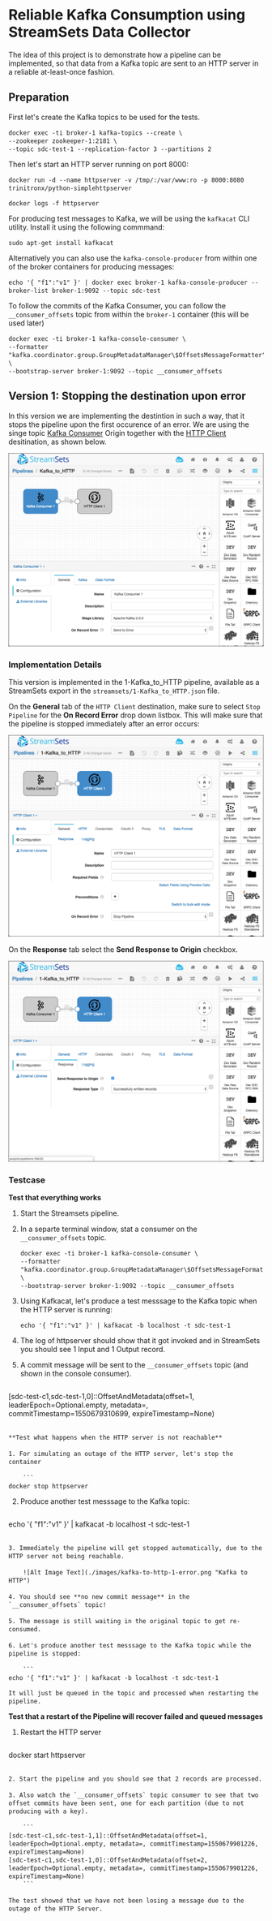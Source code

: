 # Reliable Kafka Consumption using StreamSets Data Collector

The idea of this project is to demonstrate how a pipeline can be implemented, so that data from a Kafka topic are sent to an HTTP server in a reliable at-least-once fashion.  

## Preparation

First let's create the Kafka topics to be used for the tests.

```
docker exec -ti broker-1 kafka-topics --create \
--zookeeper zookeeper-1:2181 \
--topic sdc-test-1 --replication-factor 3 --partitions 2
```

Then let's start an HTTP server running on port 8000:

```
docker run -d --name httpserver -v /tmp/:/var/www:ro -p 8000:8080 trinitronx/python-simplehttpserver
```

```
docker logs -f httpserver
```

For producing test messages to Kafka, we will be using the `kafkacat` CLI utility. Install it using the following commmand:

```
sudo apt-get install kafkacat
```

Alternatively you can also use the `kafka-console-producer` from within one of the broker containers for producing messages:

```
echo '{ "f1":"v1" }' | docker exec broker-1 kafka-console-producer --broker-list broker-1:9092 --topic sdc-test
```

To follow the commits of the Kafka Consumer, you can follow the `__consumer_offsets` topic from within the `broker-1` container (this will be used later)

```
docker exec -ti broker-1 kafka-console-consumer \
--formatter "kafka.coordinator.group.GroupMetadataManager\$OffsetsMessageFormatter" \
--bootstrap-server broker-1:9092 --topic __consumer_offsets
```

## Version 1: Stopping the destination upon error

In this version we are implementing the destintion in such a way, that it stops the pipeline upon the first occurence of an error. We are using the singe topic [Kafka Consumer](https://streamsets.com/documentation/datacollector/3.7.2/help/datacollector/UserGuide/Origins/KConsumer.html) Origin together with the [HTTP Client](https://streamsets.com/documentation/datacollector/3.7.2/help/datacollector/UserGuide/Destinations/HTTPClient.html#concept_khl_sg5_lz) desitination, as shown below. 

![Alt Image Text](./images/kafka-to-http-1.png "Kafka to HTTP")

### Implementation Details

This version is implemented in the 1-Kafka_to_HTTP pipeline, available as a StreamSets export in the `streamsets/1-Kafka_to_HTTP.json` file. 

On the **General** tab of the `HTTP Client` destination, make sure to select `Stop Pipeline` for the **On Record Error** drop down listbox. This will make sure that the pipeline is stopped immediately after an error occurs:

![Alt Image Text](./images/http-client-general.png "Kafka to HTTP")

On the **Response** tab select the **Send Response to Origin** checkbox. 

![Alt Image Text](./images/http-client-response.png "Kafka to HTTP")

### Testcase

**Test that everything works**

1. Start the Streamsets pipeline.

2. In a separte terminal window, stat a consumer on the `__consumer_offsets` topic.

	```
	docker exec -ti broker-1 kafka-console-consumer \
	--formatter "kafka.coordinator.group.GroupMetadataManager\$OffsetsMessageFormatter" \
	--bootstrap-server broker-1:9092 --topic __consumer_offsets 
	```

3. Using Kafkacat, let's produce a test messsage to the Kafka topic when the HTTP server is running:

	```
	echo '{ "f1":"v1" }' | kafkacat -b localhost -t sdc-test-1
	```

4. The log of httpserver should show that it got invoked and in StreamSets you should see 1 Input and 1 Output record. 

5. A commit message will be sent to the `__consumer_offsets` topic (and shown in the console consumer).

	```
[sdc-test-c1,sdc-test-1,0]::OffsetAndMetadata(offset=1, leaderEpoch=Optional.empty, metadata=, commitTimestamp=1550679310699, expireTimestamp=None)
```

**Test what happens when the HTTP server is not reachable**

1. For simulating an outage of the HTTP server, let's stop the container

	```
docker stop httpserver
```

2. Produce another test messsage to the Kafka topic:

	```
echo '{ "f1":"v1" }' | kafkacat -b localhost -t sdc-test-1
```

3. Immediately the pipeline will get stopped automatically, due to the HTTP server not being reachable.
	
	![Alt Image Text](./images/kafka-to-http-1-error.png "Kafka to HTTP")
	
4. You should see **no new commit message** in the `__consumer_offsets` topic!

5. The message is still waiting in the original topic to get re-consumed.

6. Let's produce another test messsage to the Kafka topic while the pipeline is stopped:

	```
echo '{ "f1":"v1" }' | kafkacat -b localhost -t sdc-test-1
```

	It will just be queued in the topic and processed when restarting the pipeline.

**Test that a restart of the Pipeline will recover failed and queued messages**

1. Restart the HTTP server

	```
docker start httpserver
```

2. Start the pipeline and you should see that 2 records are processed.

3. Also watch the `__consumer_offsets` topic consumer to see that two offset commits have been sent, one for each partition (due to not producing with a key).  

	```
[sdc-test-c1,sdc-test-1,1]::OffsetAndMetadata(offset=1, leaderEpoch=Optional.empty, metadata=, commitTimestamp=1550679901226, expireTimestamp=None)
[sdc-test-c1,sdc-test-1,0]::OffsetAndMetadata(offset=2, leaderEpoch=Optional.empty, metadata=, commitTimestamp=1550679901226, expireTimestamp=None)
	```

The test showed that we have not been losing a message due to the outage of the HTTP Server. 	

